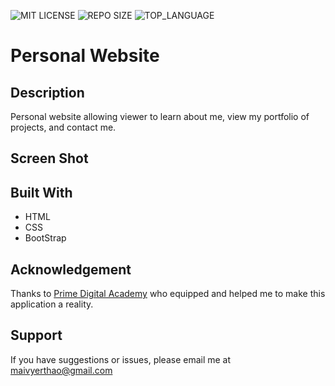
![MIT LICENSE](https://img.shields.io/github/license/yyerthao/yyerthao.github.io)
![REPO SIZE](https://img.shields.io/github/repo-size/yyerthao/yyerthao.github.io.svg?style=flat-square)
![TOP_LANGUAGE](https://img.shields.io/github/languages/top/yyerthao/yyerthao.github.io.svg?style=flat-square)

# Personal Website

## Description

Personal website allowing viewer to learn about me, view my portfolio of projects, and contact me. 

## Screen Shot
<!-- 
![intro](landingpage.png) -->

<!-- 
## Usage

1. Open in browser
2. Use buttons on navigation bar to navigate to appropriate views. -->

## Built With

* HTML
* CSS
* BootStrap


## Acknowledgement
Thanks to [Prime Digital Academy](www.primeacademy.io) who equipped and helped me to make this application a reality. 

## Support
If you have suggestions or issues, please email me at [maivyerthao@gmail.com](www.google.com)